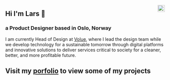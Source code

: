 <a href="https://www.linkedin.com/in/larskvinnesland/" target="_blank" rel="nofollow"><img align="right" alt="Lars's Linkdein" width="22px" src="https://cdn.jsdelivr.net/npm/simple-icons@v3/icons/linkedin.svg" /></a>

## Hi I'm Lars 👋
### a Product Designer based in Oslo, Norway

I am currently Head of Design at [Volue](https://www.volue.com/), where I lead the design team while we develop technology for a sustainable tomorrow through digital platforms and innovative solutions to deliver services critical to society for a cleaner, better, and more profitable future.

Visit my [porfolio](https://www.larskvinnesland.com/) to view some of my projects
---
